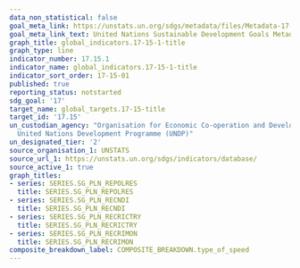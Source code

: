 ```yaml
---
data_non_statistical: false
goal_meta_link: https://unstats.un.org/sdgs/metadata/files/Metadata-17-15-01.pdf
goal_meta_link_text: United Nations Sustainable Development Goals Metadata (pdf 468kB)
graph_title: global_indicators.17-15-1-title
graph_type: line
indicator_number: 17.15.1
indicator_name: global_indicators.17-15-1-title
indicator_sort_order: 17-15-01
published: true
reporting_status: notstarted
sdg_goal: '17'
target_name: global_targets.17-15-title
target_id: '17.15'
un_custodian_agency: "Organisation for Economic Co-operation and Development (OECD)\n\
  United Nations Development Programme (UNDP)"
un_designated_tier: '2'
source_organisation_1: UNSTATS
source_url_1: https://unstats.un.org/sdgs/indicators/database/
source_active_1: true
graph_titles:
- series: SERIES.SG_PLN_REPOLRES
  title: SERIES.SG_PLN_REPOLRES
- series: SERIES.SG_PLN_RECNDI
  title: SERIES.SG_PLN_RECNDI
- series: SERIES.SG_PLN_RECRICTRY
  title: SERIES.SG_PLN_RECRICTRY
- series: SERIES.SG_PLN_RECRIMON
  title: SERIES.SG_PLN_RECRIMON
composite_breakdown_label: COMPOSITE_BREAKDOWN.type_of_speed
---
```

